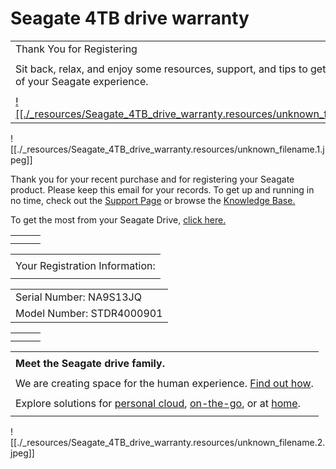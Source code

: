 # Seagate 4TB drive warranty

|     |
| --- |
| Thank You for Registering |
|     |
| Sit back, relax, and enjoy some resources, support, and tips to get the most out of your Seagate experience. |
|     |
| [![[./_resources/Seagate_4TB_drive_warranty.resources/unknown_filename.jpeg]]](http://app.e.seagate.com/e/er?s=43975733&lid=64728&elqTrackId=aade857a7f08481191d3567993ea08f3&langId=en-us&mn=STDR4000901&elq=e50dc178ef6d47488b47fddad5a0bb60&elqaid=26342&elqat=1) |

![[./_resources/Seagate_4TB_drive_warranty.resources/unknown_filename.1.jpeg]]

Thank you for your recent purchase and for registering your Seagate product. Please keep this email for your records. To get up and running in no time, check out the [Support Page](http://app.e.seagate.com/e/er?s=43975733&lid=64728&elqTrackId=5f28fca00f2a42cabf4c0972b0f7e969&langId=en-us&mn=STDR4000901&elq=e50dc178ef6d47488b47fddad5a0bb60&elqaid=26342&elqat=1) or browse the [Knowledge Base.](http://app.e.seagate.com/e/er?s=43975733&lid=65200&elqTrackId=630a2d6935d942158f300a3dcf8a511a&keyword=STDR4000901&elq=e50dc178ef6d47488b47fddad5a0bb60&elqaid=26342&elqat=1)

To get the most from your Seagate Drive, [click here.](http://app.e.seagate.com/e/er?s=43975733&lid=48079&elqTrackId=92ff07898f2440d486b40ee5eae2af9f&sn=NA9S13JQ&product=STDR4000901&email=akynaston%40gmail.com&elq=e50dc178ef6d47488b47fddad5a0bb60&elqaid=26342&elqat=1)

|     |     |     |
| --- | --- | --- |
|     |     |     |
|     |     |     |

|     |
| --- |
|     |
| Your Registration Information: |
|     |

|     |
| --- |
| Serial Number: NA9S13JQ |
| Model Number: STDR4000901 |

|     |     |     |
| --- | --- | --- |
|     |     |     |
|     |     |     |

|     |
| --- |
|     |
| **Meet the Seagate drive family.** |
|     |
| We are creating space for the human experience. [Find out how](http://app.e.seagate.com/e/er?s=43975733&lid=13269&elqTrackId=30ac6c43d8074e6eb09c28be391cb7e1&elq=e50dc178ef6d47488b47fddad5a0bb60&elqaid=26342&elqat=1). |
|     |
| Explore solutions for [personal cloud](https://www.seagate.com/consumer/backup/personal-cloud/?elqTrackId=731f795b35984c23b5aac63d6b58f9dc&elq=e50dc178ef6d47488b47fddad5a0bb60&elqaid=26342&elqat=1&elqCampaignId=1184), [on-the-go](https://www.seagate.com/consumer/backup/?elqTrackId=d19f6fbfa11b444f83905ccb90d65b97&elq=e50dc178ef6d47488b47fddad5a0bb60&elqaid=26342&elqat=1&elqCampaignId=1184#port-exter), or at [home](https://www.seagate.com/consumer/backup/?elqTrackId=3d39d593afe146cba4a63fd73a29122c&elq=e50dc178ef6d47488b47fddad5a0bb60&elqaid=26342&elqat=1&elqCampaignId=1184#desk-ext). |
|     |

![[./_resources/Seagate_4TB_drive_warranty.resources/unknown_filename.2.jpeg]]
